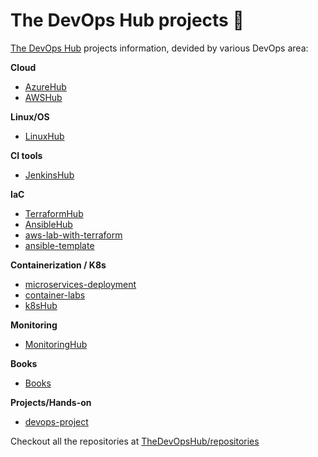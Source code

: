 # The DevOps Hub projects 🔖
[The DevOps Hub](https://github.com/thedevopshub) projects information, devided by various DevOps area:

**Cloud**
- [AzureHub](https://github.com/TheDevOpsHub/AzureHub)
- [AWSHub](https://github.com/tungbq/AWSHub)

**Linux/OS**
- [LinuxHub](https://github.com/TheDevOpsHub/LinuxHub)

**CI tools**
- [JenkinsHub](https://github.com/TheDevOpsHub/JenkinsHub)

**IaC**
- [TerraformHub](https://github.com/TheDevOpsHub/TerraformHub)
- [AnsibleHub](https://github.com/TheDevOpsHub/AnsibleHub)
- [aws-lab-with-terraform](https://github.com/tungbq/aws-lab-with-terraform)
- [ansible-template](https://github.com/TheDevOpsHub/ansible-template)

**Containerization / K8s**
- [microservices-deployment](https://github.com/TheDevOpsHub/microservices-deployment)
- [container-labs](https://github.com/TheDevOpsHub/container-labs)
- [k8sHub](https://github.com/tungbq/k8sHub)

**Monitoring**
- [MonitoringHub](https://github.com/TheDevOpsHub/MonitoringHub)

**Books**
- [Books](https://github.com/TheDevOpsHub/Books)

**Projects/Hands-on**
- [devops-project](https://github.com/tungbq/devops-project)

Checkout all the repositories at [TheDevOpsHub/repositories](https://github.com/orgs/TheDevOpsHub/repositories)
